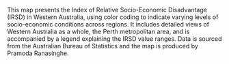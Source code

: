 This map presents the Index of Relative Socio-Economic Disadvantage (IRSD) in Western Australia, using color coding to indicate varying levels of socio-economic conditions across regions. It includes detailed views of Western Australia as a whole, the Perth metropolitan area, and is accompanied by a legend explaining the IRSD value ranges. Data is sourced from the Australian Bureau of Statistics and the map is produced by Pramoda Ranasinghe.

